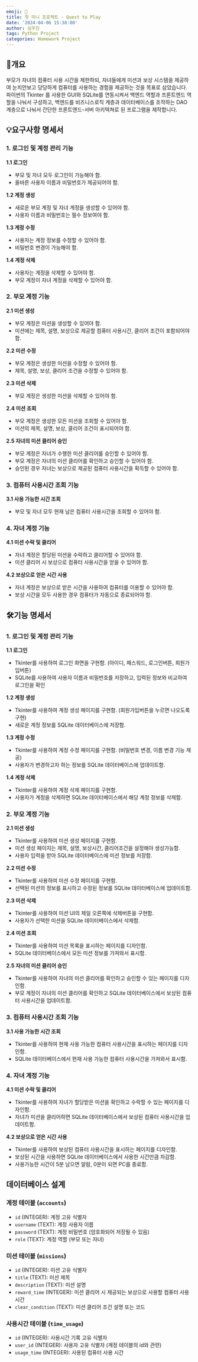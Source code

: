```yaml
---
emoji: 🔮
title: 첫 미니 프로젝트 - Quest to Play
date: '2024-04-06 15:38:00'
author: 심우진
tags: Python Project 
categories: Homework Project
---
```


## 👶개요
부모가 자녀의 컴퓨터 사용 시간을 제한하되, 자녀들에게 미션과 보상 시스템을 제공하여 눈치안보고 당당하게 컴퓨터를 사용하는 경험을 제공하는 것을 목표로 삼았습니다. 파이썬의 Tkinter 를 사용한 GUI와 SQLite를 연동시켜서 백엔드 역할과 프론트엔드 역할을 나눠서 구성하고, 백엔드를 비즈니스로직 계층과 데이터베이스를 조작하는 DAO 계층으로 나눠서 간단한 프론트엔드-서버 아키텍쳐로 된 프로그램을 제작합니다.



## 💡요구사항 명세서
### 1. 로그인 및 계정 관리 기능

**1.1 로그인**
- 부모 및 자녀 모두 로그인이 가능해야 함.
- 올바른 사용자 이름과 비밀번호가 제공되어야 함.

**1.2 계정 생성**
- 새로운 부모 계정 및 자녀 계정을 생성할 수 있어야 함.
- 사용자 이름과 비밀번호는 필수 정보여야 함.

**1.3 계정 수정**
- 사용자는 계정 정보를 수정할 수 있어야 함.
- 비밀번호 변경이 가능해야 함.

**1.4 계정 삭제**
- 사용자는 계정을 삭제할 수 있어야 함.
- 부모 계정이 자녀 계정을 삭제할 수 있어야 함.

### 2. 부모 계정 기능

**2.1 미션 생성**
- 부모 계정은 미션을 생성할 수 있어야 함.
- 미션에는 제목, 설명, 보상으로 제공할 컴퓨터 사용시간, 클리어 조건이 포함되어야 함.

**2.2 미션 수정**
- 부모 계정은 생성한 미션을 수정할 수 있어야 함.
- 제목, 설명, 보상, 클리어 조건을 수정할 수 있어야 함.

**2.3 미션 삭제**
- 부모 계정은 생성한 미션을 삭제할 수 있어야 함.

**2.4 미션 조회**
- 부모 계정은 생성한 모든 미션을 조회할 수 있어야 함.
- 미션의 제목, 설명, 보상, 클리어 조건이 표시되어야 함.

**2.5 자녀의 미션 클리어 승인**
- 부모 계정은 자녀가 수행한 미션 클리어를 승인할 수 있어야 함.
- 부모 계정은 자녀의 미션 클리어를 확인하고 승인할 수 있어야 함.
- 승인된 경우 자녀는 보상으로 제공된 컴퓨터 사용시간을 획득할 수 있어야 함.

### 3. 컴퓨터 사용시간 조회 기능

**3.1 사용 가능한 시간 조회**
- 부모 및 자녀 모두 현재 남은 컴퓨터 사용시간을 조회할 수 있어야 함.

### 4. 자녀 계정 기능

**4.1 미션 수락 및 클리어**
- 자녀 계정은 할당된 미션을 수락하고 클리어할 수 있어야 함.
- 미션 클리어 시 보상으로 컴퓨터 사용시간을 얻을 수 있어야 함.

**4.2 보상으로 얻은 시간 사용**
- 자녀 계정은 보상으로 받은 시간을 사용하여 컴퓨터를 이용할 수 있어야 함.
- 보상 시간을 모두 사용한 경우 컴퓨터가 자동으로 종료되어야 함.



## 🛠️기능 명세서

### 1. 로그인 및 계정 관리 기능

**1.1 로그인**
- Tkinter를 사용하여 로그인 화면을 구현함. (아이디, 패스워드, 로그인버튼, 회원가입버튼)
- SQLite를 사용하여 사용자 이름과 비밀번호를 저장하고, 입력된 정보와 비교하여 로그인을 확인

**1.2 계정 생성**
- Tkinter를 사용하여 계정 생성 페이지를 구현함. (회원가입버튼을 누르면 나오도록 구현)
- 새로운 계정 정보를 SQLite 데이터베이스에 저장함.

**1.3 계정 수정**
- Tkinter를 사용하여 계정 수정 페이지를 구현함. (비밀번호 변경, 이름 변경 기능 제공)
- 사용자가 변경하고자 하는 정보를 SQLite 데이터베이스에 업데이트함.

**1.4 계정 삭제**
- Tkinter를 사용하여 계정 삭제 페이지를 구현함.
- 사용자가 계정을 삭제하면 SQLite 데이터베이스에서 해당 계정 정보를 삭제함.

### 2. 부모 계정 기능

**2.1 미션 생성**
- Tkinter를 사용하여 미션 생성 페이지를 구현함.
- 미션 생성 페이지는 제목, 설명, 보상시간, 클리어조건을 설정해야 생성가능함.
- 사용자 입력을 받아 SQLite 데이터베이스에 미션 정보를 저장함.

**2.2 미션 수정**
- Tkinter를 사용하여 미션 수정 페이지를 구현함.
- 선택된 미션의 정보를 표시하고 수정된 정보를 SQLite 데이터베이스에 업데이트함.

**2.3 미션 삭제**
- Tkinter를 사용하여 미션 UI의 제일 오른쪽에 삭제버튼을 구현함.
- 사용자가 선택한 미션을 SQLite 데이터베이스에서 삭제함.

**2.4 미션 조회**
- Tkinter를 사용하여 미션 목록을 표시하는 페이지를 디자인함.
- SQLite 데이터베이스에서 모든 미션 정보를 가져와서 표시함.

**2.5 자녀의 미션 클리어 승인**
- Tkinter를 사용하여 자녀의 미션 클리어를 확인하고 승인할 수 있는 페이지를 디자인함.
- 부모 계정이 자녀의 미션 클리어를 확인하고 SQLite 데이터베이스에서 보상된 컴퓨터 사용시간을 업데이트함.

### 3. 컴퓨터 사용시간 조회 기능

**3.1 사용 가능한 시간 조회**
- Tkinter를 사용하여 현재 사용 가능한 컴퓨터 사용시간을 표시하는 페이지를 디자인함.
- SQLite 데이터베이스에서 현재 사용 가능한 컴퓨터 사용시간을 가져와서 표시함.

### 4. 자녀 계정 기능

**4.1 미션 수락 및 클리어**
- Tkinter를 사용하여 자녀가 할당받은 미션을 확인하고 수락할 수 있는 페이지를 디자인함.
- 자녀가 미션을 클리어하면 SQLite 데이터베이스에서 보상된 컴퓨터 사용시간을 업데이트함.

**4.2 보상으로 얻은 시간 사용**
- Tkinter를 사용하여 보상된 컴퓨터 사용시간을 표시하는 페이지를 디자인함.
- 보상된 시간을 사용하면 SQLite 데이터베이스에서 사용한 시간만큼 차감함.
- 사용가능한 시간이 5분 남으면 알람, 0분이 되면 PC를 종료함.

## 데이터베이스 설계

### 계정 테이블 (`accounts`)
- `id` (INTEGER): 계정 고유 식별자
- `username` (TEXT): 계정 사용자 이름
- `password` (TEXT): 계정 비밀번호 (암호화되어 저장될 수 있음)
- `role` (TEXT): 계정 역할 (부모 또는 자녀)

### 미션 테이블 (`missions`)
- `id` (INTEGER): 미션 고유 식별자
- `title` (TEXT): 미션 제목
- `description` (TEXT): 미션 설명
- `reward_time` (INTEGER): 미션 클리어 시 제공되는 보상으로 사용할 컴퓨터 사용 시간
- `clear_condition` (TEXT): 미션 클리어 조건 설명 또는 코드

### 사용시간 테이블 (`time_usage`)
- `id` (INTEGER): 사용시간 기록 고유 식별자
- `user_id` (INTEGER): 사용자 고유 식별자 (계정 테이블의 id와 관련)
- `usage_time` (INTEGER): 사용된 컴퓨터 사용 시간

```toc

```

